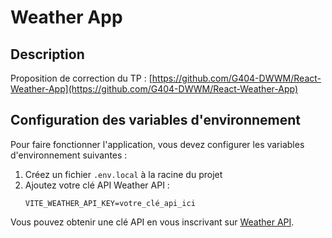 # Weather App

## Description

Proposition de correction du TP : [https://github.com/G404-DWWM/React-Weather-App](https://github.com/G404-DWWM/React-Weather-App)

## Configuration des variables d'environnement

Pour faire fonctionner l'application, vous devez configurer les variables d'environnement suivantes :

1. Créez un fichier `.env.local` à la racine du projet
2. Ajoutez votre clé API Weather API :
   ```
   VITE_WEATHER_API_KEY=votre_clé_api_ici
   ```

Vous pouvez obtenir une clé API en vous inscrivant sur [Weather API](https://www.weatherapi.com/).
